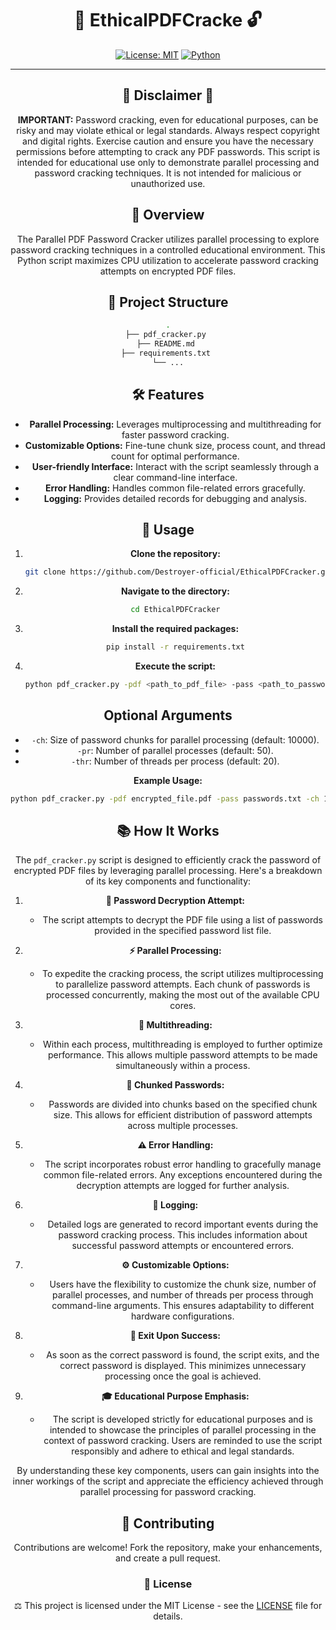 <div align="center">

# 📕 EthicalPDFCracke 🔓

[![License: MIT](https://img.shields.io/badge/License-MIT-yellow.svg)](https://opensource.org/licenses/MIT)
[![Python](https://img.shields.io/badge/Python-3.6%2B-blue.svg)](https://www.python.org/downloads/)


---

## 🚨 Disclaimer 🚨

**IMPORTANT:** Password cracking, even for educational purposes, can be risky and may violate ethical or legal standards. Always respect copyright and digital rights. Exercise caution and ensure you have the necessary permissions before attempting to crack any PDF passwords. This script is intended for educational use only to demonstrate parallel processing and password cracking techniques. It is not intended for malicious or unauthorized use.

## 🌟 Overview

The Parallel PDF Password Cracker utilizes parallel processing to explore password cracking techniques in a controlled educational environment. This Python script maximizes CPU utilization to accelerate password cracking attempts on encrypted PDF files.

## 📂 Project Structure

```bash
.
├── pdf_cracker.py 
├── README.md 
├── requirements.txt 
└── ...
```

## 🛠️ Features

- **Parallel Processing:** Leverages multiprocessing and multithreading for faster password cracking.
- **Customizable Options:** Fine-tune chunk size, process count, and thread count for optimal performance.
- **User-friendly Interface:** Interact with the script seamlessly through a clear command-line interface.
- **Error Handling:** Handles common file-related errors gracefully.
- **Logging:** Provides detailed records for debugging and analysis.

## 🚀  Usage

1. **Clone the repository:**

    ```bash
    git clone https://github.com/Destroyer-official/EthicalPDFCracker.git
    ```

2. **Navigate to the directory:**

    ```bash
    cd EthicalPDFCracker
    ```

3. **Install the required packages:**

    ```bash
    pip install -r requirements.txt
    ```

4. **Execute the script:**

    ```bash
    python pdf_cracker.py -pdf <path_to_pdf_file> -pass <path_to_password_list>
    ```

## Optional Arguments

- `-ch`: Size of password chunks for parallel processing (default: 10000).
- `-pr`: Number of parallel processes (default: 50).
- `-thr`: Number of threads per process (default: 20).

**Example Usage:**

```bash
python pdf_cracker.py -pdf encrypted_file.pdf -pass passwords.txt -ch 10000 -pr 50 -thr 20
```

## 📚 How It Works

The `pdf_cracker.py` script is designed to efficiently crack the password of encrypted PDF files by leveraging parallel processing. Here's a breakdown of its key components and functionality:

1. **🔐 Password Decryption Attempt:**
    - The script attempts to decrypt the PDF file using a list of passwords provided in the specified password list file.

2. **⚡ Parallel Processing:**
    - To expedite the cracking process, the script utilizes multiprocessing to parallelize password attempts. Each chunk of passwords is processed concurrently, making the most out of the available CPU cores.

3. **🔄 Multithreading:**
    - Within each process, multithreading is employed to further optimize performance. This allows multiple password attempts to be made simultaneously within a process.

4. **🍱 Chunked Passwords:**
    - Passwords are divided into chunks based on the specified chunk size. This allows for efficient distribution of password attempts across multiple processes.

5. **⚠️ Error Handling:**
    - The script incorporates robust error handling to gracefully manage common file-related errors. Any exceptions encountered during the decryption attempts are logged for further analysis.

6. **📝 Logging:**
    - Detailed logs are generated to record important events during the password cracking process. This includes information about successful password attempts or encountered errors.

7. **⚙️ Customizable Options:**
    - Users have the flexibility to customize the chunk size, number of parallel processes, and number of threads per process through command-line arguments. This ensures adaptability to different hardware configurations.

8. **🚪 Exit Upon Success:**
    - As soon as the correct password is found, the script exits, and the correct password is displayed. This minimizes unnecessary processing once the goal is achieved.

9. **🎓 Educational Purpose Emphasis:**
    - The script is developed strictly for educational purposes and is intended to showcase the principles of parallel processing in the context of password cracking. Users are reminded to use the script responsibly and adhere to ethical and legal standards.

By understanding these key components, users can gain insights into the inner workings of the script and appreciate the efficiency achieved through parallel processing for password cracking.

## 🤝 Contributing

Contributions are welcome! Fork the repository, make your enhancements, and create a pull request.

### 📜 License

⚖️ This project is licensed under the MIT License - see the [LICENSE](LICENSE) file for details.

```
